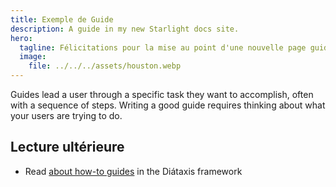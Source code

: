 ```yaml
---
title: Exemple de Guide 
description: A guide in my new Starlight docs site.
hero:
  tagline: Félicitations pour la mise au point d'une nouvelle page guide Starlight!
  image:
    file: ../../../assets/houston.webp
---
```


Guides lead a user through a specific task they want to accomplish, often with a sequence of steps.
Writing a good guide requires thinking about what your users are trying to do.

## Lecture ultérieure

- Read [about how-to guides](https://diataxis.fr/how-to-guides/) in the Diátaxis framework
